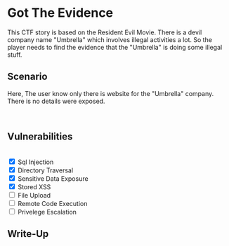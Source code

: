 # Got The Evidence

This CTF story is based on the Resident Evil Movie.
There is a devil company name "Umbrella" which involves illegal activities a lot. So the player needs to find the evidence that the "Umbrella" is doing some illegal stuff. 
<br>

## Scenario 

Here, The user know only there is website for the "Umbrella" company.
There is no details were exposed.

<br>


## Vulnerabilities

<br><input type="checkbox" checked> Sql Injection
<br><input type="checkbox" checked> Directory Traversal
<br><input type="checkbox" checked> Sensitive Data Exposure
<br><input type="checkbox" checked> Stored XSS
<br><input type="checkbox"> File Upload
<br><input type="checkbox"> Remote Code Execution
<br><input type="checkbox"> Privelege Escalation


## Write-Up

